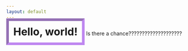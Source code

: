 ```yaml
---
layout: default
---
```


<h1 style="border: 7px inset #a758ecb6; display: inline; padding:12px;">Hello, world!</h1>
Is there a chance????????????????????